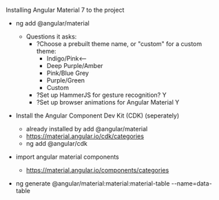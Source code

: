 Installing Angular Material 7 to the project

* ng add @angular/material
  * Questions it asks:
    * ?Choose a prebuilt theme name, or "custom" for a custom theme:
      * Indigo/Pink<--
      * Deep Purple/Amber
      * Pink/Blue Grey
      * Purple/Green
      * Custom
    * ?Set up HammerJS for gesture recognition? Y
    * ?Set up browser animations for Angular Material Y
  
* Install the Angular Component Dev Kit (CDK) (seperately)
  * already installed by add @angular/material
  * https://material.angular.io/cdk/categories
  * ng add @angular/cdk

* import angular material components
  * https://material.angular.io/components/categories

* ng generate @angular/material:material:material-table --name=data-table

